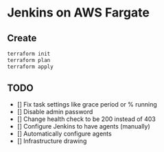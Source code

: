 # Jenkins on AWS Fargate

## Create

```bash
terraform init
terraform plan
terraform apply
```

## TODO

- [] Fix task settings like grace period or % running
- [] Disable admin password
- [] Change health check to be 200 instead of 403
- [] Configure Jenkins to have agents (manually)
- [] Automatically configure agents
- [] Infrastructure drawing
